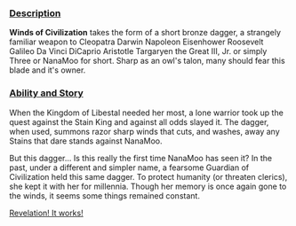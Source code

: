 <!-- title: Winds of Civilization -->
<!-- quote: Somebody's hurting you. I hurt them back -->
<!-- chapter: 0 -->
<!-- images: (Nanamoo's first time wielding Winds of Civilization), (Winds of Civilization as viewed from the inventory), (Winds of Civilization's ability activated) -->
<!-- model: true -->

### <u>Description</u>

**Winds of Civilization** takes the form of a short bronze dagger, a strangely familiar weapon to Cleopatra Darwin Napoleon Eisenhower Roosevelt Galileo Da Vinci DiCaprio Aristotle Targaryen the Great III, Jr. or simply Three or NanaMoo for short. Sharp as an owl's talon, many should fear this blade and it's owner.

### <u>Ability and Story</u>

When the Kingdom of Libestal needed her most, a lone warrior took up the quest against the Stain King and against all odds slayed it. The dagger, when used, summons razor sharp winds that cuts, and washes, away any Stains that dare stands against NanaMoo.

But this dagger... Is this really the first time NanaMoo has seen it? In the past, under a different and simpler name, a fearsome Guardian of Civilization held this same dagger. To protect humanity (or threaten clerics), she kept it with her for millennia. Though her memory is once again gone to the winds, it seems some things remained constant.

[Revelation! It works!](#embed:https://youtu.be/oq_4QZacuso?t=7816)
